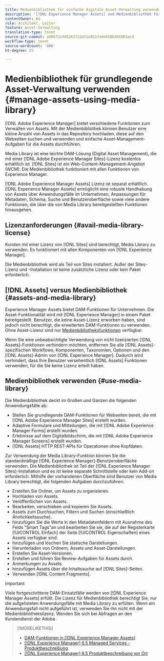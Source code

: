 ```yaml
---
title: Medienbibliothek für einfache digitale Asset-Verwaltung verwenden
description: '[!DNL Experience Manager Assets] und Medienbibliothek für die Asset-Verwaltung.'
contentOwner: AG
role: Architekt, Leiter
feature: Asset-Verwaltung
translation-type: tm+mt
source-git-commit: ad0672c345262712e51e821fa4e050b505063ac4
workflow-type: tm+mt
source-wordcount: '486'
ht-degree: 2%

---
```



<!--

Define Media Lib
Define req for it
Define use cases
Define what is not included

-->

# Medienbibliothek für grundlegende Asset-Verwaltung verwenden {#manage-assets-using-media-library}

[!DNL Adobe Experience Manager] bietet verschiedene Funktionen zum Verwalten von Assets. Mit der Medienbibliothek können Benutzer eine kleine Anzahl von Assets in das Repository hochladen, diese auf den Webseiten suchen und verwenden und einfache Asset-Management-Aufgaben für die Assets durchführen.

Media Library ist eine leichte DAM-Lösung (Digital Asset Management), die mit einer [!DNL Adobe Experience Manager Sites]-Lizenz kostenlos erhältlich ist. [!DNL Sites] ist ein Web-Content-Management-Angebot (WCM). Die Medienbibliothek funktioniert mit allen Funktionen von Experience Manager.

[!DNL Adobe Experience Manager Assets] Lizenz ist separat erhältlich. [!DNL Experience Manager Assets] ermöglicht eine robuste Handhabung von Assets über Anwendungsfälle im Unternehmen, Anpassungen für Metadaten, Schema, Suche und Benutzeroberfläche sowie viele andere Funktionen, die über die von Media Library bereitgestellten Funktionen hinausgehen.

## Lizenzanforderungen {#avail-media-library-license}

Kunden mit einer Lizenz von [!DNL Sites] sind berechtigt, Media Library zu verwenden. Es funktioniert mit allen Komponenten von [!DNL Experience Manager].

Die Medienbibliothek wird als Teil von Sites installiert. Außer der Sites-Lizenz und -Installation ist keine zusätzliche Lizenz oder kein Paket erforderlich.

## [!DNL Assets] versus Medienbibliothek  {#assets-and-media-library}

Experience Manager Assets bietet DAM-Funktionen für Unternehmen. Die Asset-Funktionalität wird mit [!DNL Experience Manager] in einem Paket bereitgestellt. Benutzer, die keine Asset-Lizenz erworben haben, sind jedoch nicht berechtigt, die erweiterten DAM-Funktionen zu verwenden. Ohne Asset-Lizenz sind nur [Medienbibliotheksfunktionen](#use-media-library) verfügbar.

Wenn Sie eine unbeabsichtigte Verwendung von nicht lizenzierten [!DNL Assets]-Funktionen verhindern möchten, entfernen Sie alle [!DNL Assets]-spezifischen Workflows, Komponenten, Taxonomien, Optionen und den [!DNL Assets]-Admin von [!DNL Experience Manager]. Dadurch wird verhindert, dass Ihre Benutzer versehentlich [!DNL Assets] Funktionen verwenden, für die Sie keine Lizenz erteilt haben.

## Medienbibliothek verwenden {#use-media-library}

Die Medienbibliothek deckt im Großen und Ganzen die folgenden Anwendungsfälle ab:

* Stellen Sie grundlegende DAM-Funktionen für Webseiten bereit, die mit [!DNL Adobe Experience Manager Sites] erstellt wurden.
* Adaptive Formulare und Mitteilungen, die mit [!DNL Adobe Experience Manager Forms] erstellt wurden.
* Erlebnisse auf dem Digitalbildschirm, die mit [!DNL Adobe Experience Manager Screens] erstellt wurden.
* [!DNL Assets] HTTP REST-APIs für Operationen ohne Kopfdaten.

<!-- TBD: Remove this after confirmation. May need to merge this list with the list provided by PMs.

* Basic metadata properties
* Tag management
* Version control
* Static renditions
* Projects, tasks, workflow authoring
* Activity stream (timeline)
* Query Builder (API)
* Marketing Cloud integration
* User interface customization and extension
* Comments and annotation
-->

Zur Verwendung der Media Library-Funktion können Sie die standardmäßige [!DNL Experience Manager]-Benutzeroberfläche verwenden. Die Medienbibliothek ist Teil der [!DNL Experience Manager Sites]-Installation und es ist keine separate Schnittstelle oder kein Add-on erforderlich. Mithilfe der vorhandenen Oberfläche sind Benutzer von Media Library berechtigt, die folgenden Aufgaben durchzuführen:

* Erstellen Sie Ordner, um Assets zu organisieren.
* Hochladen von Assets.
* Veröffentlichen von Assets.
* Bearbeiten, verschieben und kopieren Sie Assets.
* Assets zum Durchsuchen, Filtern und Suchen (einschließlich Ähnlichkeitssuche).
* hinzufügen Sie die Werte in den Metadatenfeldern mit Ausnahme des Felds &quot;Smart Tags&quot;an und bearbeiten Sie sie, die auf der Registerkarte [!UICONTROL Einfach] der Seite [!UICONTROL Eigenschaften] eines Assets verfügbar sind.
* hinzufügen und löschen Sie statische Darstellungen.
* Herunterladen von Ordnern, Assets und Asset-Darstellungen.
* Erstellen Sie Asset-Versionen.
* Erstellen und führen Sie Review-Aufgaben für Assets durch.
* Anmerkungen zu Assets.
* hinzufügen Assets über die Inhaltssuche auf [!DNL Sites]-Seiten.
* Verwenden [!DNL Content Fragments].

<!-- TBD: Define exactly which basic Assets workflow are available for use with Media Library?
-->

>[!IMPORTANT]
>
>Viele fortgeschrittene DAM-Einsatzfälle werden von [!DNL Experience Manager Assets] erfüllt. Die Lizenz für Medienbibliothek berechtigt Sie, nur die aufgelisteten Anwendungsfälle mit Media Library zu erfüllen. Wenn ein Anwendungsfall nicht aufgeführt ist, verwenden Sie ihn nicht mit der Medienbibliothekslizenz. Wenden Sie sich bei Abfragen an den Kundendienst der Adobe.

<!-- TBD: Add a CTA - how to contact Adobe for queries. -->

>[!MORELIKETHIS]
>
>* [DAM-Funktionen in [!DNL Experience Manager Assets]](https://experienceleague.adobe.com/docs/experience-manager-65/assets/home.html?lang=de)
>* [[!DNL Experience Manager] 6.5 Managed Services - Produktbeschreibung](https://helpx.adobe.com/legal/product-descriptions/adobe-experience-manager-managed-services.html)
>* [[!DNL Experience Manager] 6.5 Produktbeschreibung vor Ort](https://helpx.adobe.com/legal/product-descriptions/adobe-experience-manager-on-premise.html)

